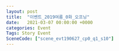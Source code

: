 ```yaml
---
layout: post
title:  "이벤트_2019여름_0화_오프닝"
date:   2021-03-07 00:00:00 +0000
categories: Event
Tags: Story Event
SceneCode: ["scene_evt190627_cp0_q1_s10"]
---
```

